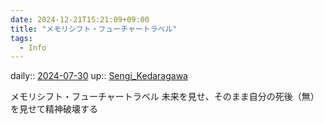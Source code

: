 ```yaml
---
date: 2024-12-21T15:21:09+09:00
title: "メモリシフト・フューチャートラベル"
tags:
  - Info
---
```


daily:: [2024-07-30](/Daily_Note/2024-07-30.md)
up:: [Sengi_Kedaragawa](Bar/Novel/Nacaria/Sengi_Kedaragawa.md)

メモリシフト・フューチャートラベル
未来を見せ、そのまま自分の死後（無）を見せて精神破壊する